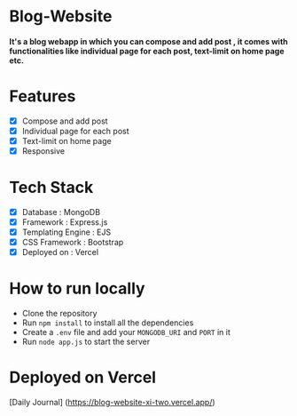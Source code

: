 # Blog-Website
<h4>It's a blog webapp in which you can compose and add post , it comes with functionalities like individual page for each post, text-limit on home page etc.</h4>

# Features 
- [x] Compose and add post
- [x] Individual page for each post
- [x] Text-limit on home page
- [x] Responsive

# Tech Stack

- [x] Database : MongoDB
- [x] Framework : Express.js
- [x] Templating Engine : EJS
- [x] CSS Framework : Bootstrap
- [x] Deployed on : Vercel

# How to run locally
- Clone the repository
- Run `npm install` to install all the dependencies
- Create a `.env` file and add your `MONGODB_URI` and `PORT` in it
- Run `node app.js` to start the server
# Deployed on Vercel
[Daily Journal] (https://blog-website-xi-two.vercel.app/)

<!-- create a bookmark link markdown -->
